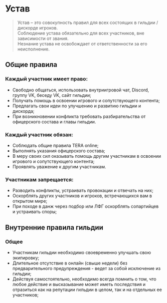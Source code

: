 # Устав

> Устав – это совокупность правил для всех состоящих в гильдии / дискорде игроков.  
Соблюдение устава обязательно для всех участников, вне зависимости от звания.  
Незнание устава не освобождает от ответственности за его неисполнение.  

## Общие правила

### Каждый участник имеет право:
* Свободно общаться, использовать внутриигровой чат, Discord, группу VK, беседу VK, сайт гильдии;
* Получать помощь в освоении игрового и сопутствующего контента;
* Предлагать свои идеи по улучшению и развитию гильдии и дискорда;
* При возникновении конфликта требовать разбирательства от офицерского состава и главы гильдии.

### Каждый участник обязан:
* Соблюдать общие правила TERA online;
* Выполнять указания офицерского состава;
* В меру своих сил оказывать помощь другим участникам в освоении игрового и сопутствующего контента;
* Проявлять уважение к другим участникам.

### Участникам запрещается:
* Разводить конфликты, устраивать провокации и отвечать на них;
* Оскорблять других участников и игроков, встречающихся вам в открытом мире;
* При походе в данж через подбор или ЛФГ оскорблять сопартийцев и устраивать споры;

## Внутренние правила гильдии
### Общее
* Участникам гильдии необходимо своевременно улучшать свою экипировку;
* Длительное отсутствие в онлайн (свыше недели) без предварительного предупреждения - ведет за собой исключение из гильдии;
* Действуя самостоятельно, необходимо всегда помнить о том, что любое действие и высказывание может иметь последствия и отразиться как на репутации гильдии в целом, так и на отдельных ее участников;
